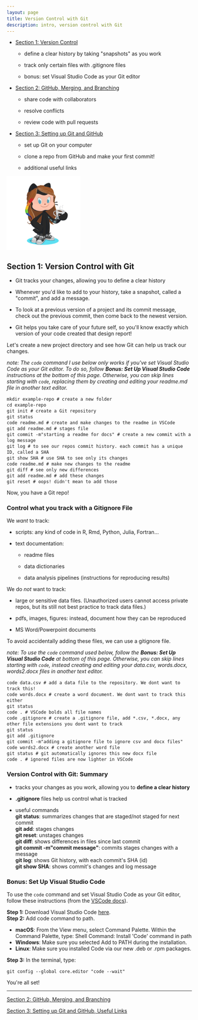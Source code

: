 ```yaml
---
layout: page
title: Version Control with Git
description: intro, version control with Git
---
```


- [Section 1: Version Control](index.html)

  - define a clear history by taking "snapshots" as you work
  
  - track only certain files with .gitignore files

  - bonus: set Visual Studio Code as your Git editor

- [Section 2: GitHub, Merging, and Branching](GitHub_Merges_Branches_CodeReview.html)   

  - share code with collaborators
  
  - resolve conflicts
  
  - review code with pull requests

- [Section 3: Setting up Git and GitHub](SetupGitandGitHubActivity.html)

  - set up Git on your computer

  - clone a repo from GitHub and make your first commit!

  - additional useful links

<img src="octocora.png" alt="drawing" width="200"/>

## Section 1: Version Control with Git

- Git tracks your changes, allowing you to define a clear history

- Whenever you'd like to add to your history, take a snapshot, called a "commit", and add a message.

- To look at a previous version of a project and its commit message, check out the previous commit, then come back to the newest version.

- Git helps you take care of your future self, so you'll know exactly which version of your code created that design report!

Let's create a new project directory and see how Git can help us track our changes.   

*note: The `code` command I use below only works if you've set Visual Studio Code as your Git editor. To do so, follow **Bonus: Set Up Visual Studio Code** instructions at the bottom of this page. Otherwise, you can skip lines starting with `code`, replacing them by creating and editing your readme.md file in another text editor.*      
```shell        
mkdir example-repo # create a new folder
cd example-repo
git init # create a Git repository
git status
code readme.md # create and make changes to the readme in VSCode
git add readme.md # stages file
git commit -m"starting a readme for docs" # create a new commit with a log message
git log # to see our repos commit history. each commit has a unique ID, called a SHA
git show SHA # use SHA to see only its changes
code readme.md # make new changes to the readme
git diff # see only new differences
git add readme.md # add these changes
git reset # oops! didn't mean to add those
```    

Now, you have a Git repo!

### Control what you track with a Gitignore File   

We *want* to track:

- scripts: any kind of code in R, Rmd, Python, Julia, Fortran...

- text documentation: 

  - readme files
    
  - data dictionaries
  
  - data analysis pipelines (instructions for reproducing results)
  
We do *not* want to track:

  - large or sensitive data files. (Unauthorized users cannot access private repos, but its still not best practice to track data files.)

  - pdfs, images, figures: instead, document how they can be reproduced

  - MS Word/Powerpoint documents

To avoid accidentally adding these files, we can use a gitignore file.  

*note: To use the `code` command used below, follow the **Bonus: Set Up Visual Studio Code** at bottom of this page. Otherwise, you can skip lines starting with `code`, instead creating and editing your data.csv, words.docx, words2.docx files in another text editor.*  

```shell        
code data.csv # add a data file to the repository. We dont want to track this!
code words.docx # create a word document. We dont want to track this either
git status
code . # VSCode bolds all file names
code .gitignore # create a .gitignore file, add *.csv, *.docx, any other file extensions you dont want to track
git status
git add .gitignore
git commit -m"adding a gitignore file to ignore csv and docx files"
code words2.docx # create another word file
git status # git automatically ignores this new docx file
code . # ignored files are now lighter in VSCode
```      

### Version Control with Git: Summary 

- tracks your changes as you work, allowing you to **define a clear history**

- **.gitignore** files help us control what is tracked

- useful commands     
**git status**: summarizes changes that are staged/not staged for next commit    
**git add**: stages changes    
**git reset**: unstages changes    
**git diff**: shows differences in files since last commit   
**git commit -m"commit message"**: commits stages changes with a message   
**git log**: shows Git history, with each commit's SHA (id)    
**git show SHA**: shows commit's changes and log message    


### Bonus: Set Up Visual Studio Code  
To use the `code` command and set Visual Studio Code as your Git editor, follow these instructions (from the [VSCode docs](https://code.visualstudio.com/docs/editor/versioncontrol#_vs-code-as-git-editor)).    

**Step 1:** Download Visual Studio Code [here](https://code.visualstudio.com/download).    
**Step 2:** Add code command to path.        
  - **macOS**: From the View menu, select Command Palette. Within the Command Palette, type: Shell Command: Install 'Code' command in path      
  - **Windows**: Make sure you selected Add to PATH during the installation.    
  - **Linux**: Make sure you installed Code via our new .deb or .rpm packages.    
    
**Step 3:** In the terminal, type:    
```shell    
git config --global core.editor "code --wait"   
```    
You're all set!   

--------------------------    

[Section 2: GitHub, Merging, and Branching](GitHub_Merges_Branches_CodeReview.html)   

[Section 3: Setting up Git and GitHub, Useful Links](SetupGitandGitHubActivity.html)   
